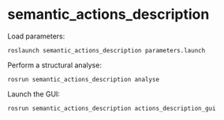 # semantic_actions_description

Load parameters:
```
roslaunch semantic_actions_description parameters.launch
```

Perform a structural analyse:
```
rosrun semantic_actions_description analyse
```

Launch the GUI:
```
rosrun semantic_actions_description actions_description_gui
```

